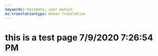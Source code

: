 ```yaml
---
keywords: metadata, user manual
ms.translationtype: Human Translation
---
```

# this is a test page 7/9/2020 7:26:54 PM